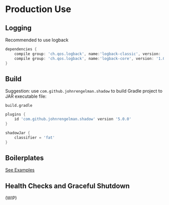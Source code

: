 # Production Use

## Logging

Recommended to use logback

```groovy
dependencies {
    compile group: 'ch.qos.logback', name:'logback-classic', version: '1.0.9'
    compile group: 'ch.qos.logback', name:'logback-core', version: '1.0.9'
}
```

## Build

Suggestion: use `com.github.johnrengelman.shadow` to build Gradle project to JAR executable file:

`build.gradle`

```groovy
plugins {
    id 'com.github.johnrengelman.shadow' version '5.0.0'
}

shadowJar {
    classifier = 'fat'
}
```

## Boilerplates

[See Examples](https://github.com/huynhminhtufu/jiny/tree/master/examples)

## Health Checks and Graceful Shutdown

(WIP)
